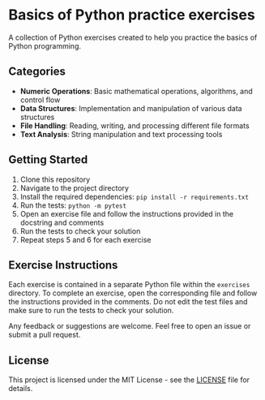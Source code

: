 # Basics of Python practice exercises

A collection of Python exercises created to help you practice the basics of Python programming.


## Categories

- **Numeric Operations**: Basic mathematical operations, algorithms, and control flow
- **Data Structures**: Implementation and manipulation of various data structures
- **File Handling**: Reading, writing, and processing different file formats
- **Text Analysis**: String manipulation and text processing tools

## Getting Started

1. Clone this repository
2. Navigate to the project directory
3. Install the required dependencies: `pip install -r requirements.txt`
4. Run the tests: `python -m pytest`
5. Open an exercise file and follow the instructions provided in the docstring and comments
6. Run the tests to check your solution
7. Repeat steps 5 and 6 for each exercise

## Exercise Instructions

Each exercise is contained in a separate Python file within the `exercises` directory. To complete an exercise, open the corresponding file and follow the instructions provided in the comments.
Do not edit the test files and make sure to run the tests to check your solution.

Any feedback or suggestions are welcome. Feel free to open an issue or submit a pull request.


## License

This project is licensed under the MIT License - see the [LICENSE](LICENSE) file for details.
